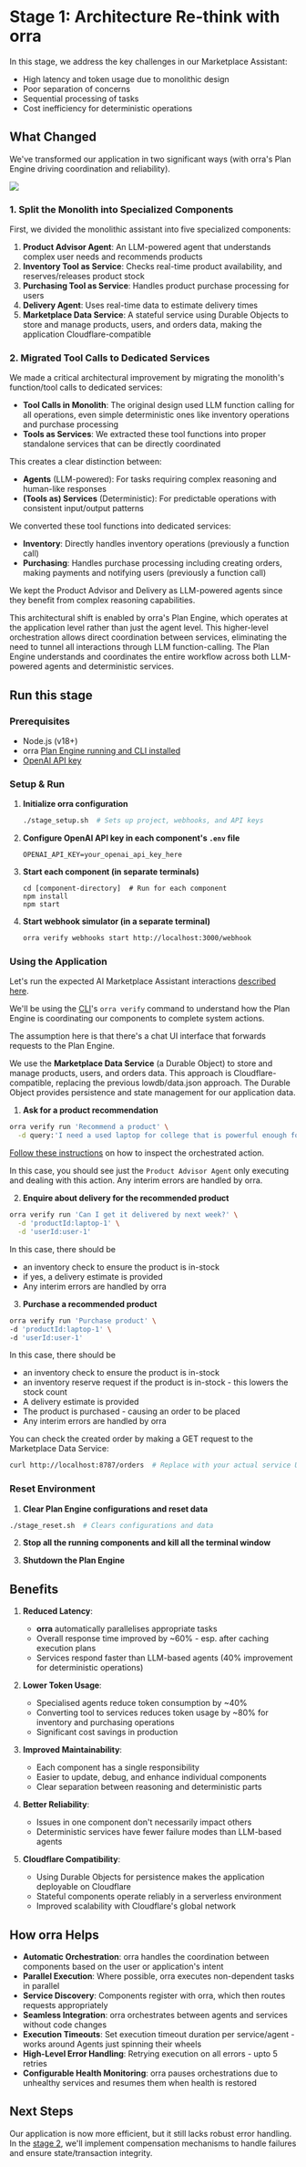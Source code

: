 # Stage 1: Architecture Re-think with orra

In this stage, we address the key challenges in our Marketplace Assistant:
- High latency and token usage due to monolithic design
- Poor separation of concerns
- Sequential processing of tasks
- Cost inefficiency for deterministic operations

## What Changed

We've transformed our application in two significant ways (with orra's Plan Engine driving coordination and reliability).

![](images/ArchitectureRethink1.png)

### 1. Split the Monolith into Specialized Components

First, we divided the monolithic assistant into five specialized components:

1. **Product Advisor Agent**: An LLM-powered agent that understands complex user needs and recommends products
2. **Inventory Tool as Service**: Checks real-time product availability, and reserves/releases product stock
3. **Purchasing Tool as Service**: Handles product purchase processing for users
4. **Delivery Agent**: Uses real-time data to estimate delivery times
5. **Marketplace Data Service**: A stateful service using Durable Objects to store and manage products, users, and orders data, making the application Cloudflare-compatible

### 2. Migrated Tool Calls to Dedicated Services

We made a critical architectural improvement by migrating the monolith's function/tool calls to dedicated services:

- **Tool Calls in Monolith**: The original design used LLM function calling for all operations, even simple deterministic ones like inventory operations and purchase processing
- **Tools as Services**: We extracted these tool functions into proper standalone services that can be directly coordinated

This creates a clear distinction between:

- **Agents** (LLM-powered): For tasks requiring complex reasoning and human-like responses
- **(Tools as) Services** (Deterministic): For predictable operations with consistent input/output patterns

We converted these tool functions into dedicated services:
- **Inventory**: Directly handles inventory operations (previously a function call)
- **Purchasing**: Handles purchase processing including creating orders, making payments and notifying users (previously a function call)

We kept the Product Advisor and Delivery as LLM-powered agents since they benefit from complex reasoning capabilities.

This architectural shift is enabled by orra's Plan Engine, which operates at the application level rather than just the agent level. This higher-level orchestration allows direct coordination between services, eliminating the need to tunnel all interactions through LLM function-calling. The Plan Engine understands and coordinates the entire workflow across both LLM-powered agents and deterministic services.  

## Run this stage

### Prerequisites
- Node.js (v18+)
- orra [Plan Engine running and CLI installed](https://github.com/orra-dev/orra/tree/main#installation)
- [OpenAI API key](https://platform.openai.com/docs/api-reference/authentication)

### Setup & Run

1. **Initialize orra configuration**
   ```bash
   ./stage_setup.sh  # Sets up project, webhooks, and API keys

2. **Configure OpenAI API key in each component's `.env` file**
   ```shell
   OPENAI_API_KEY=your_openai_api_key_here
   ```
3. **Start each component (in separate terminals)**
   ```shell
   cd [component-directory]  # Run for each component
   npm install
   npm start
   ```
4. **Start webhook simulator (in a separate terminal)**
   ```bash
   orra verify webhooks start http://localhost:3000/webhook
   ```
### Using the Application

Let's run the expected AI Marketplace Assistant interactions [described here](../README.md#example-user-interaction). 

We'll be using the [CLI](https://github.com/orra-dev/orra/blob/main/docs/cli.md)'s `orra verify` command to understand how the Plan Engine is coordinating our components to complete system actions.

The assumption here is that there's a chat UI interface that forwards requests to the Plan Engine.

We use the **Marketplace Data Service** (a Durable Object) to store and manage products, users, and orders data. This approach is Cloudflare-compatible, replacing the previous lowdb/data.json approach. The Durable Object provides persistence and state management for our application data.

1. **Ask for a product recommendation**

```bash
orra verify run 'Recommend a product' \
  -d query:'I need a used laptop for college that is powerful enough for programming, under $800.'
```
[Follow these instructions](https://github.com/orra-dev/orra/blob/main/docs/cli.md#orchestration-actions) on how to inspect the orchestrated action.

In this case, you should see just the `Product Advisor Agent` only executing and dealing with this action. Any interim errors are handled by orra.   

2. **Enquire about delivery for the recommended product**

```bash
orra verify run 'Can I get it delivered by next week?' \
  -d 'productId:laptop-1' \
  -d 'userId:user-1'
```

In this case, there should be
- an inventory check to ensure the product is in-stock
- if yes, a delivery estimate is provided
- Any interim errors are handled by orra

3. **Purchase a recommended product**

```bash
orra verify run 'Purchase product' \
-d 'productId:laptop-1' \
-d 'userId:user-1'
```

In this case, there should be
- an inventory check to ensure the product is in-stock
- an inventory reserve request if the product is in-stock - this lowers the stock count
- A delivery estimate is provided
- The product is purchased - causing an order to be placed
- Any interim errors are handled by orra

You can check the created order by making a GET request to the Marketplace Data Service:
```bash
curl http://localhost:8787/orders  # Replace with your actual service URL
```

### Reset Environment

1. **Clear Plan Engine configurations and reset data**
```bash
./stage_reset.sh  # Clears configurations and data
```

2. **Stop all the running components and kill all the terminal window**

3. **Shutdown the Plan Engine**

## Benefits

1. **Reduced Latency**:
    - **orra** automatically parallelises appropriate tasks
    - Overall response time improved by ~60% - esp. after caching execution plans
    - Services respond faster than LLM-based agents (40% improvement for deterministic operations)

2. **Lower Token Usage**:
    - Specialised agents reduce token consumption by ~40%
    - Converting tool to services reduces token usage by ~80% for inventory and purchasing operations
    - Significant cost savings in production

3. **Improved Maintainability**:
    - Each component has a single responsibility
    - Easier to update, debug, and enhance individual components
    - Clear separation between reasoning and deterministic parts

4. **Better Reliability**:
    - Issues in one component don't necessarily impact others
    - Deterministic services have fewer failure modes than LLM-based agents

5. **Cloudflare Compatibility**:
    - Using Durable Objects for persistence makes the application deployable on Cloudflare
    - Stateful components operate reliably in a serverless environment
    - Improved scalability with Cloudflare's global network

## How orra Helps

- **Automatic Orchestration**: orra handles the coordination between components based on the user or application's intent
- **Parallel Execution**: Where possible, orra executes non-dependent tasks in parallel
- **Service Discovery**: Components register with orra, which then routes requests appropriately
- **Seamless Integration**: orra orchestrates between agents and services without code changes
- **Execution Timeouts**: Set execution timeout duration per service/agent - works around Agents just spinning their wheels
- **High-Level Error Handling**: Retrying execution on all errors - upto 5 retries
- **Configurable Health Monitoring**: orra pauses orchestrations due to unhealthy services and resumes them when health is restored

## Next Steps

Our application is now more efficient, but it still lacks robust error handling. In the [stage 2](../stage2-consistency), we'll implement compensation mechanisms to handle failures and ensure state/transaction integrity.
